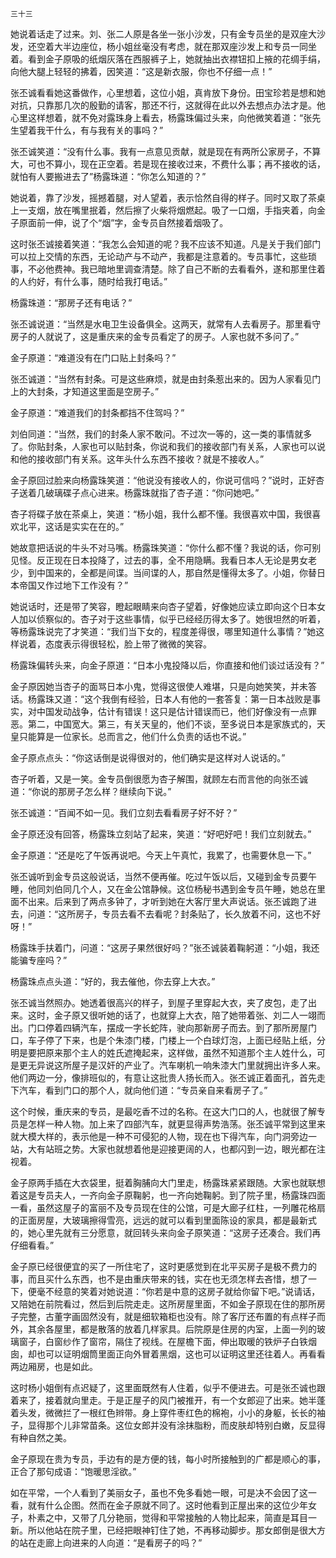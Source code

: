     三十三 

   她说着话走了过来。刘、张二人原是各坐一张小沙发，只有金专员坐的是双座大沙发，还空着大半边座位，杨小姐丝毫没有考虑，就在那双座沙发上和专员一同坐着。看到金子原吸的纸烟灰落在西服裤子上，她就抽出衣襟钮扣上掖的花绸手绢，向他大腿上轻轻的拂着，因笑道：“这是新衣服，你也不仔细一点！”

   张丕诚看看她这番做作，心里想着，这位小姐，真肯放下身份。田宝珍若是想和她对抗，只靠那几次的殷勤的请客，那还不行，这就得在此以外去想点办法才是。他心里这样想着，就不免对露珠身上看去，杨露珠偏过头来，向他微笑着道：“张先生望着我干什么，有与我有关的事吗？”

   张丕诚笑道：“没有什么事。我有一点意见贡献，就是现在有两所公家房子，不算大，可也不算小，现在正空着。若是现在接收过来，不费什么事；再不接收的话，就怕有人要搬进去了”杨露珠道：“你怎么知道的？”

   她说着，靠了沙发，摇撼着腿，对人望着，表示恰然自得的样子。同时又取了茶桌上一支烟，放在嘴里抿着，然后擦了火柴将烟燃起。吸了一口烟，手指夹着，向金子原面前一伸，说了个“烟”字，金专员自然接着烟吸了。

   这时张丕诚接着笑道：“我怎么会知道的呢？我不应该不知道。凡是关于我们部门可以拉上交情的东西，无论动产与不动产，我都是注意着的。专员事忙，这些琐事，不必他费神。我已暗地里调查清楚。除了自己不断的去看看外，遂和那里住着的人约好，有什么事，随时给我打电话。”

   杨露珠道：“那房子还有电话？”

   张丕诚说道：“当然是水电卫生设备俱全。这两天，就常有人去看房子。那里看守房子的人就说了，这是重庆来的金专员看定了的房子。人家也就不多问了。”

   金子原道：“难道没有在门口贴上封条吗？”

   张丕诚道：“当然有封条。可是这些麻烦，就是由封条惹出来的。因为人家看见门上的大封条，才知道这里面是空房子。”

   金子原道：“难道我们的封条都挡不住驾吗？”

   刘伯同道：“当然，我们的封条人家不敢问。不过次一等的，这一类的事情就多了。你贴封条，人家也可以贴封条，你说和我们的接收部门有关系，人家也可以说和他的接收部门有关系。这年头什么东西不接收？就是不接收人。”

   金子原回过脸来向杨露珠笑道：“他说没有接收人的，你说可信吗？”说时，正好杏子送着几破璃碟子点心进来。杨露珠就指了杏子道：“你问她吧。”

   杏子将碟子放在茶桌上，笑道：“杨小姐，我什么都不懂。我很喜欢中国，我很喜欢北平，这话是实实在在的。”

   她故意把话说的牛头不对马嘴。杨露珠笑道：“你什么都不懂？我说的话，你可别见怪。反正现在日本投降了，过去的事，全不用隐瞒。我看日本人无论是男女老少，到中国来的，全都是间谍。当间谍的人，那自然是懂得太多了。小姐，你替日本帝国又作过地下工作没有？”

   她说话时，还是带了笑容，瞪起眼睛来向杏子望着，好像她应读立即向这个日本女人加以侦察似的。杏子对于这些事情，似乎已经经历得太多了。她很坦然的听着，等杨露珠说完了才笑道：“我们当下女的，程度差得很，哪里知道什么事情？”她这样说着，态度表示得很轻松，脸上带了微微的笑容。

   杨露珠偏转头来，向金子原道：“日本小鬼投降以后，你直接和他们谈过话没有？”

   金子原因她当杏子的面骂日本小鬼，觉得这很使人难堪，只是向她笑笑，并未答话。杨露珠又道：“这个我倒有经验，日本人有他的一套答复：第一日本战败是事实，对中国发动战争，估计有错误！这只是估计错误而已，他们好像没有一点罪恶。第二，中国宽大。第三，有关天皇的，他们不谈，至多说日本是家族式的，天皇只能算是一位家长。总而言之，他们什么负责的话也不说。”

   金子原点点头：“你这话倒是说得很对的，他们确实是这样对人说话的。”

   杏子听着，又是一笑。金专员倒很愿为杏子解围，就顾左右而言他的向张丕诚道：“你说的那房子怎么样？继续向下说。”

   张丕诚道：“百闻不如一见。我们立刻去看看房子好不好？”

   金子原还没有回答，杨露珠立刻站了起来，笑道：“好吧好吧！我们立刻就去。”

   金子原道：“还是吃了午饭再说吧。今天上午真忙，我累了，也需要休息一下。”

   张丕诚听到金专员这般说话，当然不便再催。吃过午饭以后，又碰到金专员要午睡，他同刘伯同几个人，又在金公馆静候。这位杨秘书遇到金专员午睡，她总在里面不出来。后来到了两点多钟了，才听到她在大客厅里大声说话。张丕诚跑了进去，问道：“这所房子，专员去看不去看呢？封条贴了，长久放着不问，这也不好呀！”

   杨露珠手扶着门，问道：“这房子果然很好吗？”张丕诚装着鞠躬道：“小姐，我还能骗专座吗？”

   杨露珠点点头道：“好的，我去催他，你去穿上大衣。”

   张丕诚当然照办。她透着很高兴的样子，到屋子里穿起大衣，夹了皮包，走了出来。这时，金子原又很听她的话了，也就穿上大衣，陪了她带着张、刘二人一翊而出。门口停着四辆汽车，摆成一字长蛇阵，驶向那新房子而去。到了那所房屋门口，车子停了下来，也是个朱漆门楼，门楼上一个白球灯泡，上面已经贴上纸，分明是要把原来那个主人的姓氏遮掩起来，这样做，虽然不知道那个主人姓什么，可是更无异说这所屋子是汉奸的产业了。汽车喇机一响朱漆大门里就拥出许多人来。他们两边一分，像排班似的，有意让这批贵人扬长而入。张丕诚正着面孔，首先走下汽车，看到门口的那个人，就向他们道：“专员亲自来看房子了。”

   这个时候，重庆来的专员，是最吃香不过的名称。在这大门口的人，也就很了解专员是怎样一种人物。加上来了四部汽车，就更显得声势浩荡。张丕诚平常到这里来就大模大样的，表示他是一种不可侵犯的人物，现在也下得汽车，向门洞旁边一站，大有站班之势。大家也就想着他是迎接更阔的人，也都闪到一边，眼光都在注视着。

   金子原两手插在大衣袋里，挺着胸脯向大门里走，杨露珠紧紧跟随。大家也就联想着这是专员夫人，一齐向金子原鞠躬，也一齐向她鞠躬。到了院子里，杨露珠四面一看，虽然这屋子的富丽不及专员现在住的公馆，可是大廊子红柱，一列雕花格扇的正面房屋，大玻璃擦得雪亮，远远的就可以看到里面陈设的家具，都是最新式的，她心里先就有三分愿意，就回转头来向金子原笑道：“这房子还凑合。我们再仔细看看。”

   金子原已经很便宜的买了一所住宅了，这时更感觉到在北平买房子是极不费力的事，而且买什么东西，也不是由重庆带来的钱，实在也无须怎样去吝惜，想了一下，便毫不经意的笑着对她说道：“你若是中意的这房子就给你留下吧。”说请话，又陪她在前院看过，然后到后院走走。这所房屋里面，不如金子原现在住的那所房子完整，古董字画固然没有，就是细软箱柜也没有。除了客厅还布置的有点样子而外，其余各屋里，都是散落的放着几样家具。后院原是住房的内室，上面一列的玻璃窗子，白窗纱作了窗帘，隔住了视线。在屋檐下面，伸出取暖的铁炉子白铁烟囱，却也可以证明烟筒里面正向外冒着黑烟，这也可以证明这里还往着人。再看看两边厢房，也是如此。

   这时杨小姐倒有点迟疑了，这里面既然有人住着，似乎不便进去。可是张丕诚也跟着来了，接着就向里走。于是正屋子的风门被推开，有一个女郎迎了出来。她半蓬着头发，微微拦了一根红色辫带。身上穿件枣红色的棉袍，小小的身躯，长长的袖子，显得那个儿非常苗条。这位女郎并没有涂抹脂粉，而皮肤却特别白嫩，反显得有种自然之美。

   金子原现在贵为专员，手边有的是方便的钱，每小时所接触到的广都是顺心的事，正合了那句成语：“饱暖思淫欲。”

   如在平常，一个人看到了美丽女子，虽也不免多看她一眼，可是决不会因了这一看，就有什么企图。然而在金子原就不同了。这时他看到正屋出来的这位少年女子，朴素之中，又带了几分艳丽，觉得和平常接触的人物比起来，简直是耳目一新。所以他站在院子里，已经把眼神钉住了她，不再移动脚步。那女郎倒是很大方的站在走廊上向进来的人向道：“是看房子的吗？”

